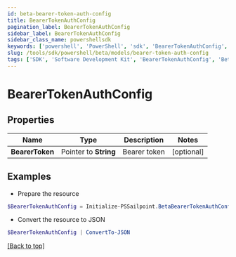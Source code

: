 ```yaml
---
id: beta-bearer-token-auth-config
title: BearerTokenAuthConfig
pagination_label: BearerTokenAuthConfig
sidebar_label: BearerTokenAuthConfig
sidebar_class_name: powershellsdk
keywords: ['powershell', 'PowerShell', 'sdk', 'BearerTokenAuthConfig', 'BetaBearerTokenAuthConfig'] 
slug: /tools/sdk/powershell/beta/models/bearer-token-auth-config
tags: ['SDK', 'Software Development Kit', 'BearerTokenAuthConfig', 'BetaBearerTokenAuthConfig']
---
```



# BearerTokenAuthConfig

## Properties

Name | Type | Description | Notes
------------ | ------------- | ------------- | -------------
**BearerToken** |  Pointer to **String** | Bearer token | [optional] 

## Examples

- Prepare the resource
```powershell
$BearerTokenAuthConfig = Initialize-PSSailpoint.BetaBearerTokenAuthConfig  -BearerToken null
```

- Convert the resource to JSON
```powershell
$BearerTokenAuthConfig | ConvertTo-JSON
```


[[Back to top]](#) 


